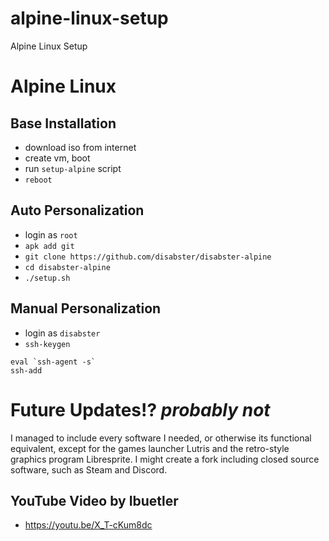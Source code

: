 # alpine-linux-setup
Alpine Linux Setup

# Alpine Linux
## Base Installation
* download iso from internet
* create vm, boot
* run `setup-alpine` script
* `reboot`

## Auto Personalization
* login as `root`
* `apk add git`
* `git clone https://github.com/disabster/disabster-alpine`
* `cd disabster-alpine`
* `./setup.sh`

## Manual Personalization
* login as `disabster`
* `ssh-keygen`

````
eval `ssh-agent -s`
ssh-add
````

# Future Updates!? *probably not*
I managed to include every software I needed, or otherwise its functional equivalent, except for the games launcher Lutris and the retro-style graphics program Libresprite. I might create a fork including closed source software, such as Steam and Discord.

## YouTube Video by Ibuetler
* https://youtu.be/X_T-cKum8dc


